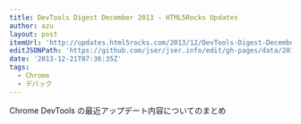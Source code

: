 ```yaml
---
title: DevTools Digest December 2013 - HTML5Rocks Updates
author: azu
layout: post
itemUrl: 'http://updates.html5rocks.com/2013/12/DevTools-Digest-December-2013'
editJSONPath: 'https://github.com/jser/jser.info/edit/gh-pages/data/2013/12/index.json'
date: '2013-12-21T07:36:35Z'
tags:
  - Chrome
  - デバック
---
```

Chrome DevTools の最近アップデート内容についてのまとめ
